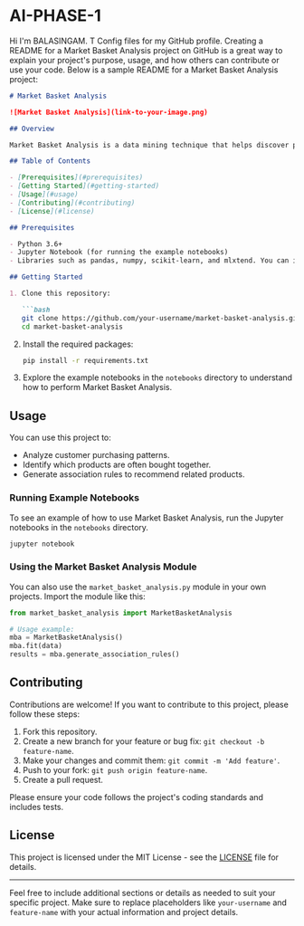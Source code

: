 # AI-PHASE-1
Hi I'm BALASINGAM. T
Config files for my GitHub profile.
Creating a README for a Market Basket Analysis project on GitHub is a great way to explain your project's purpose, usage, and how others can contribute or use your code. Below is a sample README for a Market Basket Analysis project:

```markdown
# Market Basket Analysis

![Market Basket Analysis](link-to-your-image.png)

## Overview

Market Basket Analysis is a data mining technique that helps discover purchasing patterns by identifying which products are frequently bought together. This repository contains code and resources for performing Market Basket Analysis.

## Table of Contents

- [Prerequisites](#prerequisites)
- [Getting Started](#getting-started)
- [Usage](#usage)
- [Contributing](#contributing)
- [License](#license)

## Prerequisites

- Python 3.6+
- Jupyter Notebook (for running the example notebooks)
- Libraries such as pandas, numpy, scikit-learn, and mlxtend. You can install them using `pip install -r requirements.txt`.

## Getting Started

1. Clone this repository:

   ```bash
   git clone https://github.com/your-username/market-basket-analysis.git
   cd market-basket-analysis
   ```

2. Install the required packages:

   ```bash
   pip install -r requirements.txt
   ```

3. Explore the example notebooks in the `notebooks` directory to understand how to perform Market Basket Analysis.

## Usage

You can use this project to:

- Analyze customer purchasing patterns.
- Identify which products are often bought together.
- Generate association rules to recommend related products.

### Running Example Notebooks

To see an example of how to use Market Basket Analysis, run the Jupyter notebooks in the `notebooks` directory.

```bash
jupyter notebook
```

### Using the Market Basket Analysis Module

You can also use the `market_basket_analysis.py` module in your own projects. Import the module like this:

```python
from market_basket_analysis import MarketBasketAnalysis

# Usage example:
mba = MarketBasketAnalysis()
mba.fit(data)
results = mba.generate_association_rules()
```

## Contributing

Contributions are welcome! If you want to contribute to this project, please follow these steps:

1. Fork this repository.
2. Create a new branch for your feature or bug fix: `git checkout -b feature-name`.
3. Make your changes and commit them: `git commit -m 'Add feature'`.
4. Push to your fork: `git push origin feature-name`.
5. Create a pull request.

Please ensure your code follows the project's coding standards and includes tests.

## License

This project is licensed under the MIT License - see the [LICENSE](LICENSE) file for details.

---

Feel free to include additional sections or details as needed to suit your specific project. Make sure to replace placeholders like `your-username` and `feature-name` with your actual information and project details.
